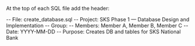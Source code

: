 At the top of each SQL file add the header:

-- File: create_database.sql
-- Project: SKS Phase 1 — Database Design and Implementation
-- Group: <GroupName>
-- Members: Member A, Member B, Member C
-- Date: YYYY-MM-DD
-- Purpose: Creates DB and tables for SKS National Bank
